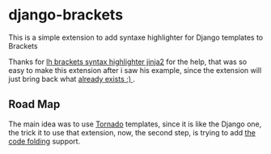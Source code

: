 django-brackets
===============

This is a simple extension to add syntaxe highlighter for Django templates to Brackets

Thanks for [lh brackets syntax highlighter jinja2] for the help, that was so easy to make this extension after i saw his example, since the extension will just bring back what [already exists ;) ].

Road Map
--------------
The main idea was to use [Tornado] templates, since it is like the Django one, the trick it to use that extension, now, the second step, is trying to add [the code folding] support.






[lh brackets syntax highlighter jinja2]: https://github.com/Leif7/lh.brackets.syntax-highlighter-jinja2
[already exists ;) ]: http://codemirror.net/mode/django/index.html
[Tornado]: http://www.tornadoweb.org/en/stable/
[the code folding]: https://github.com/thehogfather/brackets-code-folding
